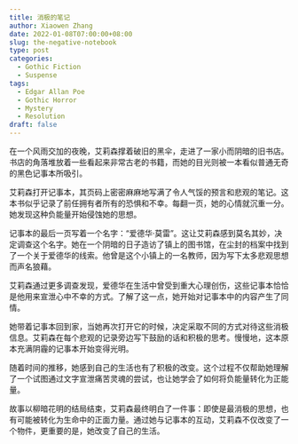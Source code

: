 ```yaml
---
title: 消极的笔记
author: Xiaowen Zhang
date: 2022-01-08T07:00:00+08:00
slug: the-negative-notebook
type: post
categories:
  - Gothic Fiction
  - Suspense
tags:
  - Edgar Allan Poe
  - Gothic Horror
  - Mystery
  - Resolution
draft: false
---
```


在一个风雨交加的夜晚，艾莉森撑着破旧的黑伞，走进了一家小而阴暗的旧书店。书店的角落堆放着一些看起来非常古老的书籍，而她的目光则被一本看似普通无奇的黑色记事本所吸引。

艾莉森打开记事本，其页码上密密麻麻地写满了令人气馁的预言和悲观的笔记。这本书似乎记录了前任拥有者所有的恐惧和不幸。每翻一页，她的心情就沉重一分。她发现这种负能量开始侵蚀她的思想。

记事本的最后一页写着一个名字：“爱德华·莫雷”。这让艾莉森感到莫名其妙，决定调查这个名字。她在一个阴暗的日子造访了镇上的图书馆，在尘封的档案中找到了一个关于爱德华的线索。他曾是这个小镇上的一名教师，因为写下太多悲观思想而声名狼藉。

艾莉森通过更多调查发现，爱德华在生活中曾受到重大心理创伤，这些记事本恰恰是他用来宣泄心中不幸的方式。了解了这一点，她开始对记事本中的内容产生了同情。

她带着记事本回到家，当她再次打开它的时候，决定采取不同的方式对待这些消极信息。艾莉森在每个悲观的记录旁边写下鼓励的话和积极的思考。慢慢地，这本原本充满阴霾的记事本开始变得光明。

随着时间的推移，她感到自己的生活也有了积极的改变。这个过程不仅帮助她理解了一个试图通过文字宣泄痛苦灵魂的尝试，也让她学会了如何将负能量转化为正能量。

故事以柳暗花明的结局结束，艾莉森最终明白了一件事：即使是最消极的思想，也有可能被转化为生命中的正面力量。通过她与记事本的互动，艾莉森不仅改变了一个物件，更重要的是，她改变了自己的生活。